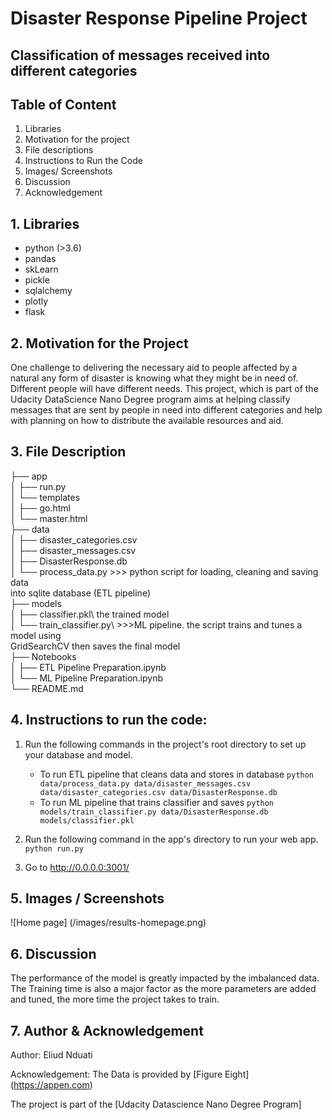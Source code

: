 # Disaster Response Pipeline Project

## Classification of messages received into different categories

## Table of Content

1. Libraries
2. Motivation for the project
3. File descriptions
4. Instructions to Run the Code
5. Images/ Screenshots
6. Discussion 
7. Acknowledgement

## 1. Libraries
- python (>3.6)
- pandas
- skLearn
- pickle
- sqlalchemy
- plotly
- flask


## 2. Motivation for the Project

One challenge to delivering the necessary aid to people affected by a natural any form of disaster is knowing what they might be in need of. Different people will have different needs. This project, which is part of the Udacity DataScience Nano Degree program aims at helping classify messages that are sent by people in need into different categories and help with planning on how to distribute the available resources and aid. 

## 3. File Description

├── app\
│   ├── run.py \
│   └── templates\
│       ├── go.html\
│       └── master.html\
├── data\
│   ├── disaster_categories.csv\
│   ├── disaster_messages.csv\
│   ├── DisasterResponse.db\
│   └── process_data.py >>> python script for loading, cleaning and saving data\
                           into sqlite  database (ETL pipeline)\
├── models\
│   ├── classifier.pkl\ the trained model\
│   └── train_classifier.py\ >>>ML pipeline. the script trains and tunes a model using\
                            GridSearchCV then saves the final model \
├── Notebooks\
│   ├── ETL Pipeline Preparation.ipynb\
│   └── ML Pipeline Preparation.ipynb\
└── README.md

## 4. Instructions to run the code:

1. Run the following commands in the project's root directory to set up your database and model.

    - To run ETL pipeline that cleans data and stores in database
        `python data/process_data.py data/disaster_messages.csv data/disaster_categories.csv data/DisasterResponse.db`
    - To run ML pipeline that trains classifier and saves
        `python models/train_classifier.py data/DisasterResponse.db models/classifier.pkl`

2. Run the following command in the app's directory to run your web app.
    `python run.py`

3. Go to http://0.0.0.0:3001/


## 5. Images / Screenshots
![Home page] (/images/results-homepage.png)
## 6. Discussion

The performance of the model is greatly impacted by the imbalanced data. The Training time is also a major factor as the more parameters are added and tuned, the more time the project takes to train. 

## 7. Author & Acknowledgement 

Author: Eliud Nduati

Acknowledgement:
The Data is provided by 
[Figure Eight] (https://appen.com)

The project is part of the [Udacity Datascience Nano Degree Program]

